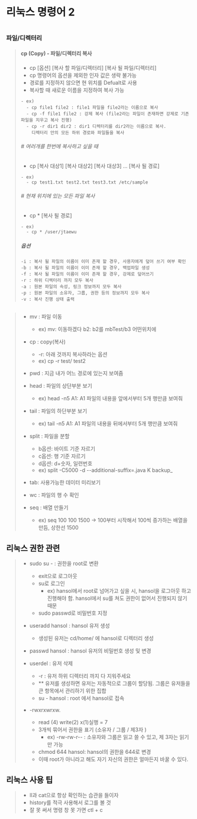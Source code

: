 # 리눅스 명령어 2
#


### 파일/디렉터리
> #### cp (Copy) - 파일/디렉터리 복사
> - cp [옵션] [복사 할 파일/디렉터리] [복사 될 파일/디렉터리]
> - cp 명령어의 옵션을 제외한 인자 값은 생략 불가능
> - 경로를 지정하지 않으면 현 위치를 Defualt로 사용
> - 복사할 때 새로운 이름을 지정하여 복사 가능
> ```
> - ex)
>   - cp file1 file2 : file1 파일을 file2라는 이름으로 복사
>   - cp -f file1 file2 : 강제 복사 (file2라는 파일이 존재하면 강제로 기존 파일을 지우고 복사 진행)
>   - cp -r dir1 dir2 : dir1 디렉터리를 dir2라는 이름으로 복사.
>     디렉터리 안의 모든 하위 경로와 파일들을 복사
>```
> ###### # 여러개를 한번에 복사하고 싶을 때
> - cp [복사 대상1] [복사 대상2] [복사 대상3] ... [복사 될 경로]
> ```
> - ex)
>   - cp test1.txt test2.txt test3.txt /etc/sample
> ```
>
> ###### # 현재 위치에 있는 모든 파일 복사
> - cp * [복사 될 경로]
> ```
> - ex)
>   - cp * /user/jtaewu
> ``` 
> ##### 옵션
> ```
> -i : 복사 될 파일의 이름이 이미 존재 할 경우, 사용자에게 덮어 쓰기 여부 확인
> -b : 복사 될 파일의 이름이 이미 존재 할 경우, 백업파일 생성
> -f : 복사 될 파일의 이름이 이미 존재 할 경우, 강제로 덮어쓰기
> -r : 하위 디렉터리 까지 모두 복사
> -a : 원본 파일의 속성, 링크 정보까지 모두 복사
> -p : 원본 파일의 소유자, 그룹, 권한 등의 정보까지 모두 복사
> -v : 복사 진행 상태 출력
> ```
##


> - mv : 파일 이동 
>   - ex) mv: 이동하겠다 b2: b2를 mbTest/b3 어떤위치에
> - cp : copy(복사)
>   - -r: 아래 것까지 복사하라는 옵션
>   - ex) cp -r test/ test2 
> - pwd : 지금 내가 어느 경로에 있는지 보여줌
> - head : 파일의 상단부분 보기
>   - ex) head -n5 A1: A1 파일의 내용을 앞에서부터 5개 행만큼 보여줘
> - tail : 파일의 하단부분 보기
>   - ex) tail -n5 A1: A1 파일의 내용을 뒤에서부터 5개 행만큼 보여줘
>
> - split : 파일을 분할
>   - b옵션: 바이트 기준 자르기
>   - c옵션: 행 기준 자르기 
>   - d옵션: d+숫자, 일련번호
>   - ex) split -C5000 -d  --additional-suffix=.java K backup_
> - tab: 사용가능한 데이터 미리보기
> - wc : 파일의 행 수 확인
> - seq : 배열 만들기 
>   - ex) seq 100 100 1500
>   -> 100부터 시작해서 100씩 증가하는 배열을 만듬, 상한선 1500


## 리눅스 권한 관련

> - sudo su - : 권한을 root로 변환 
>   - exit으로 로그아웃
>   - su로 로그인
>     - ex) hansol에서 root로 넘어가고 싶을 시, hansol을 로그아웃 하고 진행해야 함. hansol에서 su를 쳐도 권한이 없어서 진행되지 않기 때문
>   - sudo passwd로 비밀번호 지정
> 
> - useradd hansol : hansol 유저 생성 
>   - 생성된 유저는 cd/home/ 에 hansol로 디렉터리 생성
> - passwd hansol : hansol 유저의 비밀번호 생성 및 변경
> - userdel : 유저 삭제
>   - -r : 유저 하위 디렉터리 까지 다 지워주세요
>   - ** 유저를 생성하면 유저는 자동적으로 그룹이 할당됨. 그룹은 유저들을 큰 항목에서 관리하기 위한 집합
>   - su - hansol : root 에서 hansol로 접속 
>
> - -rwxrxwrxw. 
>   - read (4) write(2) x(1)실행 = 7
>   - 3개씩 묶어서 권한을 표기 (소유자 / 그룹 / 제3자 )
>     - ex) -rw-rw-r-- : 소유자와 그룹은 읽고 쓸 수 있고, 제 3자는 읽기만 가능 
>   - chmod 644 hansol: hansol의 권한을 644로 변경
>   - 이때 root가 아니라고 해도 자기 자신의 권한은 얼마든지 바꿀 수 있다.




## 리눅스 사용 팁
 
> - ll과 cat으로 항상 확인하는 습관을 들이자
> - history를 적극 사용해서 로그를 볼 것
> - 잘 못 써서 명령 창 못 가면 ctl + c
